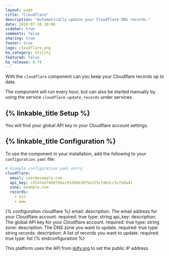 ```yaml
---
layout: page
title: "Cloudflare"
description: "Automatically update your Cloudflare DNS records."
date: 2018-07-10 20:08
sidebar: true
comments: false
sharing: true
footer: true
logo: cloudflare.png
ha_category: Utility
featured: false
ha_release: 0.74
---
```


With the `cloudflare` component can you keep your Cloudflare records up to date.

The component will run every hour, but can also be started manually by using the service `cloudflare.update_records` under services.

## {% linkable_title Setup %}

You will find your global API key in your Cloudflare account settings.

## {% linkable_title Configuration %}

To use the component in your installation, add the following to your `configuration.yaml` file:

```yaml
# Example configuration.yaml entry
cloudflare:
  email: user@example.com
  api_key: c2547eb745079dac9320b638f5e225cf483cc5cfdda41
  zone: example.com
  records:
    - bin
    - www
```

{% configuration cloudflare %}
email:
  description: The email address for your Cloudflare account.
  required: true
  type: string
api_key:
  description: The global API key for your Cloudflare account.
  required: true
  type: string
zone:
  description: The DNS zone you want to update.
  required: true
  type: string
records:
  description: A list of records you want to update.
  required: true
  type: list
{% endconfiguration %}

This platform uses the API from [ipify.org](https://www.ipify.org/) to set the public IP address.

